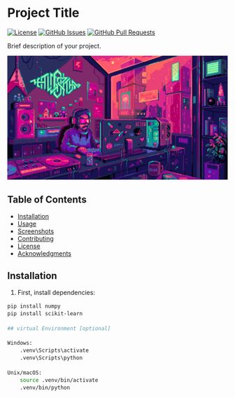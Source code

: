 # Project Title

[![License](https://img.shields.io/badge/license-MIT-blue.svg)](https://opensource.org/licenses/MIT)
[![GitHub Issues](https://img.shields.io/github/issues/yourusername/repositoryname.svg)](https://github.com/yourusername/repositoryname/issues)
[![GitHub Pull Requests](https://img.shields.io/github/issues-pr/yourusername/repositoryname.svg)](https://github.com/yourusername/repositoryname/pulls)

Brief description of your project.

![Demo](code.gif)


## Table of Contents

- [Installation](#installation)
- [Usage](#usage)
- [Screenshots](#screenshots)
- [Contributing](#contributing)
- [License](#license)
- [Acknowledgments](#acknowledgments)

## Installation

1. First, install dependencies:

```bash
pip install numpy
pip install scikit-learn

## virtual Environment [optional]

Windows:
    .venv\Scripts\activate
    .venv\Scripts\python

Unix/macOS:
    source .venv/bin/activate
    .venv/bin/python

